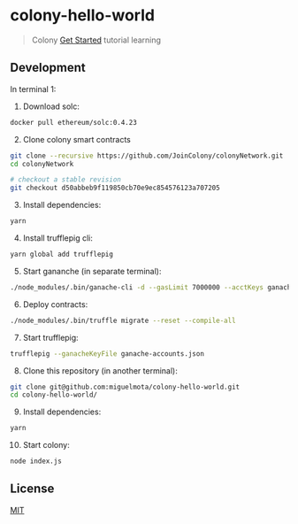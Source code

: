 # colony-hello-world

> Colony [Get Started](https://docs.colony.io/colonyjs/docs-get-started/) tutorial learning

## Development

In terminal 1:

1. Download solc:

  ```bash
  docker pull ethereum/solc:0.4.23
  ```

2. Clone colony smart contracts

  ```bash
  git clone --recursive https://github.com/JoinColony/colonyNetwork.git
  cd colonyNetwork

  # checkout a stable revision
  git checkout d50abbeb9f119850cb70e9ec854576123a707205
  ```

3. Install dependencies:

  ```bash
  yarn
  ```

4. Install trufflepig cli:

  ```bash
  yarn global add trufflepig
  ```

5. Start gananche (in separate terminal):

  ```bash
  ./node_modules/.bin/ganache-cli -d --gasLimit 7000000 --acctKeys ganache-accounts.json
  ```

6. Deploy contracts:

  ```bash
  ./node_modules/.bin/truffle migrate --reset --compile-all
  ```

7. Start trufflepig:

  ```bash
  trufflepig --ganacheKeyFile ganache-accounts.json
  ```

8. Clone this repository (in another terminal):

  ```bash
  git clone git@github.com:miguelmota/colony-hello-world.git
  cd colony-hello-world/
  ```

9. Install dependencies:

  ```bash
  yarn
  ```

10. Start colony:

  ```bash
  node index.js
  ```

## License

[MIT](LICENSE)
